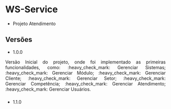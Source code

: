 # WS-Service
- Projeto Atendimento


## Versões

- 1.0.0 
<p align="justify">
    Versão Inicial do projeto, onde foi implementado as primeiras funcionalidades, como:
    :heavy_check_mark: Gerenciar Sistemas;
    :heavy_check_mark: Gerenciar Módulo;
    :heavy_check_mark: Gerenciar Cliente;
    :heavy_check_mark: Gerenciar Setor;
    :heavy_check_mark: Gerenciar Competência;
    :heavy_check_mark: Gerenciar Atendimento;
    :heavy_check_mark: Gerenciar Usuários.
</p>

###

- 1.1.0
<p align="justify">

</p>